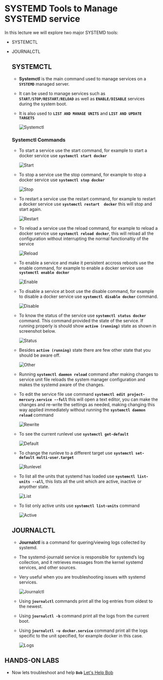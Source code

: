 # SYSTEMD Tools to Manage SYSTEMD service

In this lecture we will explore two major SYSTEMD tools:
- SYSTEMCTL
- JOURNALCTL

  ## SYSTEMCTL

   - __Systemctl__ is the main command used to manage services on a **`SYSTEMD`** managed server.
   - It can be used to manage services such as **`START/STOP/RESTART/RELOAD`** as well as **`ENABLE/DISABLE`** services
     during the system boot.
   - It is also used to **`LIST AND MANAGE UNITS`** and **`LIST AND UPDATE TARGETS`**
   
      ![Systemctl](../images/systemctl.png)

    ### Systemctl Commands 

    - To start a service use the start command, for example to start a docker service use **`systemctl start docker`**
    
      ![Start](../images/start.PNG)

    - To stop a service use the stop command, for example to stop a docker service use **`systemctl stop docker`**
    
      ![Stop](../images/stop.PNG)

    - To restart a service use the restart command, for example to restart a docker service use **`systemctl restart  docker`** this will stop and start again.

      ![Restart](../images/restart.PNG)

    - To reload a service use the reload command, for example to reload a docker service use **`systemctl reload docker`**, this will reload all the configuration without interrupting the normal functionaltiy of the service
    
      ![Reload](../images/reload.PNG)

    - To enable a service and make it persistent accross reboots use the enable command, for example to enable a docker service use **`systemctl enable docker`**
      
      ![Enable](../images/enable.PNG)

    - To disable a service at boot use the disable command, for example to disable a docker service use **`systemctl disable docker`** command.
      
      ![Disable](../images/disable.PNG)

    - To know the status of the service use **`systemctl status docker`** command. This command provided the state of the service. If running properly is should show **`active (running)`** state as shown in screenshot below.
    
      ![Status](../images/status.png)

    - Besides **`active (running)`** state there are few other state that you should be aware off.
        
      ![Other](../images/otherstate.PNG)

    - Running **`systemctl daemon reload`** command after making changes to service unit file reloads the system manager configuration and makes the systemd aware of the changes. 

    - To edit the service file use command **`systemctl edit project-mercury.service --full`** this will open a text editor, you can make the changes and re-write the settings as needed, making changing this way applied immediately without running the **`systemctl daemon reload`** command
      
      ![Rewrite](../images/edit.PNG)

    - To see the current runlevel use **`systemctl get-default`**
      
      ![Default](../images/default.PNG)

    - To change the runleve to a different target use  **`systemctl set-default multi-user.target`**
      
      ![Runlevel](../images/runlevel.PNG)

    - To list all the units that systemd has loaded use **`systemctl list-units --all`**, this lists all the unit which are active, inactive or anyother state.
      
      ![List](../images/list.PNG)

    - To list only active units use **`systemctl list-units`** command
      
      ![Active](../images/active.PNG)
        

  ## JOURNALCTL

   - __Journalctl__ is a command for quering/viewing logs collected by systemd.
   - The systemd-journald service is responsible for systemd’s log collection, and it retrieves messages from the kernel    systemd services, and other sources.
   - Very useful when you are troubleshooting issues with systemd services.
     
      ![Journalctl](../images/journalctl.png)

   - Using **`journalctl`** commands print all the log entries from oldest to the newest.
   - Using **`journalctl -b`** command print all the logs from the current boot.
   - Using **`journalctl -u docker.service`** command print all the logs specific to the unit specified, for example docker in this case.

     ![Logs](../images/jlog.PNG)

## HANDS-ON LABS

  - Now lets troubleshoot and help **`Bob`** [Let's Help Bob](https://kodekloud.com/courses/the-linux-basics-course/lectures/17074647)